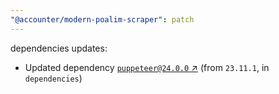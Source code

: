 ```yaml
---
"@accounter/modern-poalim-scraper": patch
---
```

dependencies updates:
  - Updated dependency [`puppeteer@24.0.0` ↗︎](https://www.npmjs.com/package/puppeteer/v/24.0.0) (from `23.11.1`, in `dependencies`)
